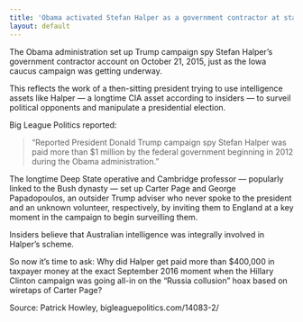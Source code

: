```yaml
---
title: 'Obama activated Stefan Halper as a government contractor at start of primaries'
layout: default
---
```


The Obama administration set up Trump campaign spy Stefan Halper’s government contractor account on October 21, 2015, just as the Iowa caucus campaign was getting underway.

This reflects the work of a then-sitting president trying to use intelligence assets like Halper — a longtime CIA asset according to insiders — to surveil political opponents and manipulate a presidential election.

Big League Politics reported:

> “Reported President Donald Trump campaign spy Stefan Halper was paid more than $1 million by the federal government beginning in 2012 during the Obama administration.”

The longtime Deep State operative and Cambridge professor — popularly linked to the Bush dynasty — set up Carter Page and George Papadopoulos, an outsider Trump adviser who never spoke to the president and an unknown volunteer, respectively, by inviting them to England at a key moment in the campaign to begin surveilling them.

Insiders believe that Australian intelligence was integrally involved in Halper’s scheme.

So now it’s time to ask: Why did Halper get paid more than $400,000 in taxpayer money at the exact September 2016 moment when the Hillary Clinton campaign was going all-in on the “Russia collusion” hoax based on wiretaps of Carter Page?

Source: Patrick Howley, bigleaguepolitics.com/14083-2/